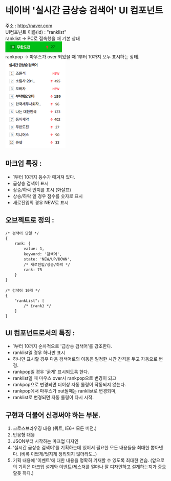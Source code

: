 # 네이버 '실시간 금상승 검색어' UI 컴포넌트 

주소 : http://naver.com<br>
UI컴포넌트 이름(id) : "ranklist"<br>
ranklist -> PC로 접속했을 때 기본 상태<br>
![캡쳐이미지](./ranklist.png)<br>
rankpop -> 마우스가 over 되었을 때 1부터 10까지 모두 표시하는 상태. <br>
![캡쳐이미지](./rankpop.png)<br>


## 마크업 특징 : 

- 1부터 10까지 등수가 매겨져 있다. 
- 급상승 검색어 표시 
- 상승/하락 인지를 표시 (화살표)
- 상승/하락 일 경우 점수를 숫자로 표시 
- 새로진입의 경우 NEW로 표시

## 오브젝트로 정의 : 

~~~
/* 검색어 단일 */
{
	rank: {
		value: 1, 
		keyword: '검색어', 
		state: 'NEW/UP/DOWN',  
		/* 새로진입/상승/하락 */
		rank: 75
	}
}

/* 검색어 10개 */
{
	"rankList": [
		/* {rank} */ 
	]
}
~~~

## UI 컴포넌트로서의 특징 : 

- 1부터 10까지 순차적으로 '급상승 검색어'를 강조한다. 
- ranklist일 경우 하나만 표시
- 하나만 표시할 경우 다음 검색어로의 이동은 일정한 시간 간격을 두고 자동으로 변경. 
- rankpop일 경우 '굵게' 표시되도록 한다. 
- ranklist일 때 마우스 over시 rankpop으로 변경이 되고 
- rankpop으로 변경되면 더이상 자동 롤링이 작동되지 않는다.
- rankpop에서 마우스가 out될때는 ranklist로 변경되며, 
- ranklist로 변경되면 자동 롤링이 다시 시작. 


## 구현과 더불어 신경써야 하는 부분. 

1. 크로스브라우징 대응 (쿼트, IE6+ 모든 버전.)
2. 반응형 대응
3. JSON부터 시작하는 마크업 디자인 
4. '실시간 금상승 검색어'를 기획하는데 있어서 필요한 모든 내용들을 최대한 뽑아낸다. (비록 이쁘게/멋지게 정리되지 않더라도..)
5. 기획 내용에 '이벤트'에 대한 내용을 명확히 기재할 수 있도록 최대한 연습. (앞으로의 기획은 마크업 설계와 이벤트/제스쳐를 얼마나 잘 디자인하고 설계하는지가 중요할듯 하다.)


